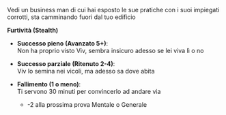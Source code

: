 Vedi un business man di cui hai esposto le sue pratiche con i suoi impiegati corrotti, sta camminando fuori dal tuo edificio

**Furtività (Stealth)**

- **Successo pieno (Avanzato 5+)**:  
    Non ha proprio visto Viv, sembra insicuro adesso se lei viva lì o no
    
- **Successo parziale (Ritenuto 2-4)**:  
    Viv lo semina nei vicoli, ma adesso sa dove abita
    
- **Fallimento (1 o meno)**:  
    Ti servono 30 minuti per convincerlo ad andare via
    - -2 alla prossima prova Mentale o Generale